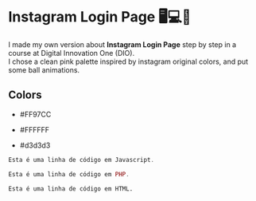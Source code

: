 # Instagram Login Page 🖥️💻📱
I made my own version about **Instagram Login Page** step by step in a course at Digital Innovation One (DIO).
<br>
I chose a clean pink palette inspired by instagram original colors, and put some ball animations.
<br>

## Colors
* #FF97CC

* #FFFFFF

* #d3d3d3

~~~javascript
Esta é uma linha de código em Javascript.
~~~

~~~php
Esta é uma linha de código em PHP.
~~~

~~~html
Esta é uma linha de código em HTML.
~~~
